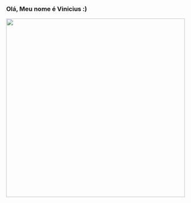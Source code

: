 ###                          Olá, Meu nome é Vinicius :)

<img src="https://media4.giphy.com/media/v1.Y2lkPTc5MGI3NjExY2g5YWJ1eHo2dnd4MzJtMWtzdnlhdmltZmdidGh5a3JoZXpkdTlhcCZlcD12MV9pbnRlcm5hbF9naWZfYnlfaWQmY3Q9Zw/r7Y17m4862kdW/giphy.gif" width="480" height="480" align="left"></img>

 
 
